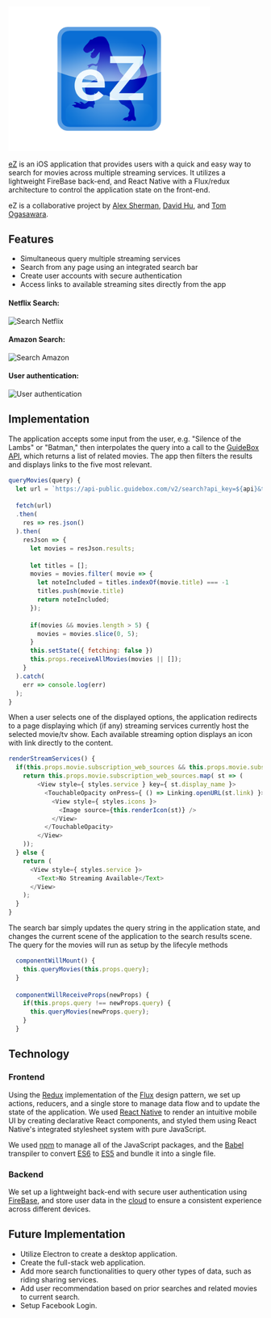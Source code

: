 
<img src="./assets/images/ez_icon.png" alt="logo" style="width: 400px;"/>

[eZ](https://itunes.apple.com/us/genre/ios/id36?mt=8) is an iOS application that provides users with a quick and easy way to search for movies across multiple streaming services. It utilizes a lightweight FireBase back-end, and React Native with a Flux/redux architecture to control the application state on the front-end.

eZ is a collaborative project by [Alex Sherman](https://github.com/asherman-ca), [David Hu](https://github.com/davidhu2000), and [Tom Ogasawara](https://github.com/tom-ogasawara).

## Features

- Simultaneous query multiple streaming services
- Search from any page using an integrated search bar
- Create user accounts with secure authentication
- Access links to available streaming sites directly from the app

#### Netflix Search:
![Search Netflix](./images/netflix_query.gif)

#### Amazon Search:
![Search Amazon](./images/amazon_query.gif)

#### User authentication:
![User authentication](./images/user_login.gif)

## Implementation

The application accepts some input from the user, e.g. "Silence of the Lambs" or "Batman," then interpolates the query into a call to the [GuideBox API](https://api.guidebox.com/docs), which returns a list of related movies. The app then filters the results and displays links to the five most relevant.

```JavaScript
queryMovies(query) {
  let url = `https://api-public.guidebox.com/v2/search?api_key=${api}&type=movie&field=title&precision=fuzzy&query=${query}`

  fetch(url)
  .then(
    res => res.json()
  ).then(
    resJson => {
      let movies = resJson.results;

      let titles = [];
      movies = movies.filter( movie => {
        let noteIncluded = titles.indexOf(movie.title) === -1
        titles.push(movie.title)
        return noteIncluded;
      });

      if(movies && movies.length > 5) {
        movies = movies.slice(0, 5);
      }
      this.setState({ fetching: false })
      this.props.receiveAllMovies(movies || []);
    }
  ).catch(
    err => console.log(err)
  );
}

```

When a user selects one of the displayed options, the application redirects to a page displaying which (if any) streaming services currently host the selected movie/tv show. Each available streaming option displays an icon with link directly to the content.

```JavaScript
renderStreamServices() {
  if(this.props.movie.subscription_web_sources && this.props.movie.subscription_web_sources.length > 0) {
    return this.props.movie.subscription_web_sources.map( st => (
        <View style={ styles.service } key={ st.display_name }>
          <TouchableOpacity onPress={ () => Linking.openURL(st.link) }>
            <View style={ styles.icons }>
              <Image source={this.renderIcon(st)} />
            </View>
          </TouchableOpacity>
        </View>
    ));
  } else {
    return (
      <View style={ styles.service }>
        <Text>No Streaming Available</Text>
      </View>
    );
  }
}
```

The search bar simply updates the query string in the application state, and changes the current scene of the application to the search results scene. The query for the movies will run as setup by the lifecyle methods

```js
  componentWillMount() {
    this.queryMovies(this.props.query);
  }

  componentWillReceiveProps(newProps) {
    if(this.props.query !== newProps.query) {
      this.queryMovies(newProps.query);
    }
  }
```

## Technology

### Frontend

Using the [Redux](https://github.com/reactjs/redux) implementation of the [Flux](https://facebook.github.io/flux/) design pattern, we set up actions, reducers, and a single store to manage data flow and to update the state of the application. We used [React Native](https://facebook.github.io/react-native/) to render an intuitive mobile UI by creating declarative React components, and styled them using React Native's integrated stylesheet system with pure JavaScript.

We used [npm](https://www.npmjs.com/) to manage all of the JavaScript packages, and the [Babel](https://babeljs.io/) transpiler to convert [ES6](https://en.wikipedia.org/wiki/ECMAScript#6th_Edition_-_ECMAScript_2015) to [ES5](https://en.wikipedia.org/wiki/ECMAScript#5th_Edition) and bundle it into a single file.

### Backend

We set up a lightweight back-end with secure user authentication using [FireBase](https://firebase.google.com/), and store user data in the [cloud](https://en.wikipedia.org/wiki/Cloud_storage) to ensure a consistent experience across different devices.

## Future Implementation

- Utilize Electron to create a desktop application.
- Create the full-stack web application.
- Add more search functionalities to query other types of data, such as riding sharing services.
- Add user recommendation based on prior searches and related movies to current search.
- Setup Facebook Login.

